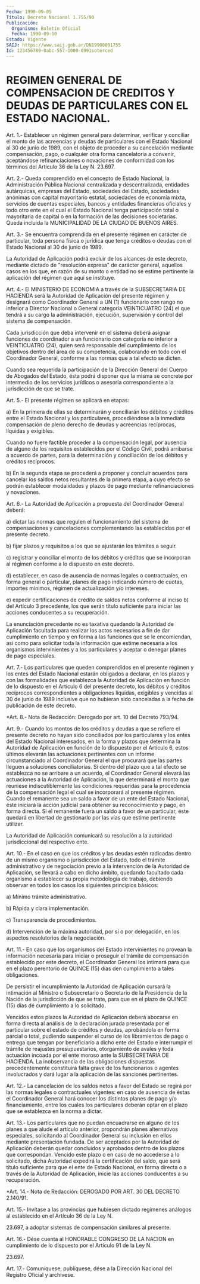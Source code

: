 ```yaml
---
Fecha: 1990-09-05
Título: Decreto Nacional 1.755/90
Publicación:
  Organismo: Boletín Oficial
  Fecha: 1990-09-10
Estado: Vigente
SAIJ: https://www.saij.gob.ar/DN19900001755
Id: 123456789-0abc-557-1000-0991soterced
---
```

# REGIMEN GENERAL DE COMPENSACION DE CREDITOS Y DEUDAS DE PARTICULARES CON EL ESTADO NACIONAL.

<a id="1"></a>
Art.  1.-  Establecer  un  régimen  general  para  determinar, verificar  y  conciliar  el  monto  de  las acreencias y deudas  de particulares con el Estado Nacional al 30  de junio de 1989, con el objeto de proceder a su cancelación mediante  compensación, pago, o cualquier    otra    forma  cancelatoria  a  convenir,  aceptándose refinanciaciones o novaciones  de  conformidad con los términos del Artículo 36 de la Ley N. 23.697.

<a id="2"></a>
Art.  2.- Queda comprendido en el concepto de Estado Nacional, la Administración  Pública Nacional centralizada y descentralizada, entidades autárquicas,  empresas del Estado, sociedades del Estado, sociedades anónimas con capital  mayoritario estatal, sociedades de economía  mixta,  servicios  de  cuentas    especiales,   bancos  y entidades  financieras  oficiales  y  todo otro ente en el cual  el Estado Nacional tenga participación total  o mayoritaria de capital o en la formación de las decisiones societarias.  Queda incluida la MUNICIPALIDAD DE LA CIUDAD DE BUENOS AIRES.

<a id="3"></a>
Art.  3.-  Se  encuentra comprendida en el presente régimen en carácter de particular,  toda  persona  física o jurídica que tenga créditos o deudas con el Estado Nacional  al  30  de junio de 1989.

La  Autoridad de Aplicación podrá excluir de los alcances  de  este decreto,  mediante  dictado  de  "resolución  expresa"  de carácter general, aquellos casos en los que, en razón de su monto  o entidad no  se  estime  pertinente  la  aplicación del régimen que aquí  se instituye.

<a id="4"></a>
Art. 4.- El MINISTERIO DE ECONOMIA a través de la SUBSECRETARIA DE HACIENDA  será la Autoridad de Aplicación del presente régimen y designará como  Coordinador  General a UN (1) funcionario con rango no inferior a Director Nacional  o  General  categoría VEINTICUATRO (24)  el  que  tendrá  a  su  cargo  la administración,  ejecución, supervisión y control del sistema de compensación.

Cada jurisdicción que deba intervenir  en el sistema deberá asignar funciones  de  coordinador  a  un  funcionario   con  categoría  no inferior    a  VEINTICUATRO  (24),  quien  será  responsable    del cumplimiento  de  los  objetivos dentro del área de su competencia, colaborando en todo con  el  Coordinador  General,  conforme  a las normas que a tal efecto se dicten.

Cuando  sea  requerida la participación de la Dirección General del Cuerpo de Abogados  del Estado, ésta podrá disponer que la misma se concrete por intermedio  de  los  servicios  jurídicos  o  asesoría correspondiente a la jurisdicción de que se trate.

<a id="5"></a>
Art.  5.-  El  presente  régimen  se  aplicará en etapas:

a)  En  la  primera  de  ellas  se determinarán y  conciliarán  los débitos y créditos entre el Estado  Nacional  y  los  particulares, procediéndose  a  la  inmediata  compensación  de pleno derecho  de deudas  y  acreencias  recíprocas,  líquidas  y  exigibles.

Cuando  no  fuere  factible  proceder  a la compensación legal, por ausencia  de alguno de los requisitos establecidos  por  el  Código Civil, podrá  arribarse  a acuerdo de partes, para la determinación y  conciliación  de  los  débitos    y  créditos  recíprocos.

b) En la segunda etapa se procederá a  proponer y concluir acuerdos para cancelar los saldos netos resultantes  de  la primera etapa, a cuyo  efecto  se  podrán  establecer modalidades y plazos  de  pago mediante refinanciaciones y novaciones.

<a id="6"></a>
Art. 6.- La Autoridad de Aplicación a propuesta del Coordinador General deberá:

a) dictar  las  normas que regulen el funcionamiento del sistema de compensaciones y  cancelaciones complementando las establecidas por el presente decreto.

b) fijar plazos y requisitos  a los que se ajustarán los trámites a seguir.

c) registrar y conciliar el monto  de los débitos y créditos que se incorporan al régimen conforme a lo  dispuesto en este decreto.

d) establecer, en caso de ausencia de normas legales o contractuales,  en  forma  general  o particular,  planes  de  pago indicando  número  de  cuotas,  importes    mínimos,    régimen  de actualización y/o intereses.

e)  expedir certificaciones de crédito de saldos netos conforme  al inciso   b)  del  Artículo  3  precedente,  los  que  serán  título suficiente para iniciar las acciones conducentes a su recuperación.

La enunciación  precedente  no es taxativa quedando la Autoridad de Aplicación facultada para realizar  los  actos  necesarios a fin de dar  cumplimiento en tiempo y en forma a las funciones  que  se  le encomiendan,  así  como  para  solicitar  toda  la  información que estime   necesaria  a  los  organismos  intervinientes  y  a    los particulares  y  aceptar  o  denegar  planes  de  pago  especiales.

<a id="7"></a>
Art.  7.-  Los  particulares  que  queden  comprendidos  en el presente  régimen y los entes del Estado Nacional estarán obligados a declarar,  en los plazos y con las formalidades que establezca la Autoridad de Aplicación  en  función de lo dispuesto en el Artículo 6  del  presente  decreto,  los  débitos    y  créditos  recíprocos correspondientes a obligaciones líquidas, exigibles  y  vencidas al 30 de junio de 1989 inclusive que no hubieran sido canceladas  a la fecha de publicación de este decreto.

<a id="8"></a>
*Art.  8.-  Nota de Redacción: Derogado por art. 10 del Decreto 793/94.

<a id="9"></a>
Art.  9.-  Cuando los montos de los créditos y deudas a que se refiere el presente  decreto  no  hayan  sido  conciliados  por los particulares  y  los  entes del Estado Nacional interesados, en  la forma y plazos que determina  la Autoridad de Aplicación en función de  lo dispuesto por el Artículo  6,  estos  últimos  elevarán  las actuaciones    pertinentes    con  un  informe  circunstanciado  al Coordinador  General el que procurará  que  las  partes  lleguen  a soluciones conciliatorias.  Si dentro del plazo que a tal efecto se establezca  no se arribare a un  acuerdo,  el  Coordinador  General elevará las actuaciones  a  la  Autoridad  de  Aplicación,  la  que determinará el monto que reuniese indiscutiblemente las condiciones  requeridas  para  la  procedencia  de  la compensación legal  el  cual  se  incorporará  al  presente  régimen. Cuando  el remanente  sea  un  saldo  a favor de un ente del Estado  Nacional, éste iniciará la acción judicial  para  obtener su reconocimiento y pago, en forma directa. Si el remanente fuera  un  saldo a favor de un  particular,  éste  quedará en libertad de gestionarlo  por  las vías que estime pertinente utilizar.

La Autoridad de Aplicación  comunicará su resolución a la autoridad jurisdiccional del respectivo ente.

<a id="10"></a>
Art.  10.-  En  el caso en que los créditos y las deudas estén radicadas dentro de un  mismo  organismo o jurisdicción del Estado, todo  el  trámite  administrativo y  de  negociación  previo  a  la intervención de la Autoridad  de  Aplicación,  se llevará a cabo en dicho  ámbito, quedando facultado cada organismo  a  establecer  su propia metodología  de  trabajo,  debiendo  observar  en  todos los casos los siguientes principios básicos:

a) Mínimo trámite administrativo.

b) Rápida y clara implementación.

c) Transparencia de procedimientos.

d)  Intervención  de  la máxima autoridad, por sí o por delegación, en los aspectos resolutorios de la negociación.

<a id="11"></a>
Art. 11.- En caso que los organismos del Estado intervinientes no provean  la  información  necesaria  para iniciar o proseguir el trámite  de  compensación  establecido  por  este    decreto,    el Coordinador  General  los  intimará para que en el plazo perentorio de QUINCE (15) días den cumplimiento  a  tales  obligaciones.

De  persistir  el incumplimiento la Autoridad de Aplicación cursará la intimación al  Ministro  o  Subsecretario  o  Secretario  de  la Presidencia  de  la Nación de la jurisdicción de que se trate, para que  en  el  plazo  de  QUINCE  (15)  días  dé  cumplimiento  a  lo solicitado.

Vencidos estos plazos  la  Autoridad  de Aplicación deberá abocarse en  forma directa al análisis de la declaración  jurada  presentada por el particular sobre el estado de créditos y deudas, aprobándola  en  forma parcial o total, pudiendo suspender el curso de los libramientos  de  pago o entrega que tengan por beneficiario a  dicho ente del Estado e  interrumpir  el  trámite  de  reajustes presupuestarios,  otorgamiento  de  avales y toda actuación incoada por  el  ente  moroso  ante  la  SUBSECRETARIA    DE  HACIENDA.  La inobservancia    de  las  obligaciones  dispuestas  precedentemente constituirá falta  grave de los funcionarios o agentes involucrados y  dará  lugar  a  la  aplicación  de  las  sanciones  pertinentes.

<a id="12"></a>
Art. 12.- La cancelación de los saldos netos a favor del Estado se regirá  por las normas legales o contractuales vigentes: en caso de ausencia  de  éstas  el  Coordinador  General  hará  conocer los distintos  planes de pago y/o financiamiento, entre los cuales  los particulares  deberán  optar  en  el  plazo que se establezca en la norma a dictar.

<a id="13"></a>
Art. 13.- Los particulares que no puedan encuadrarse en alguno de los  planes  a que alude el artículo anterior, propondrán planes alternativos especiales,  solicitando  al  Coordinador  General  su inclusión  en ellos mediante presentación fundada. De ser aceptados por  la  Autoridad   de  Aplicación  deberán  quedar  concluidos  y aprobados  dentro de los  plazos  que  correspondan.  Vencido  este plazo o en caso  de  no  accederse a lo solicitado, dicha Autoridad expedirá la certificación  del  saldo,  que  será título suficiente para que el ente de Estado Nacional, en forma  directa  o  a través de  la  Autoridad de Aplicación, inicie las acciones conducentes  a su recuperación.

<a id="14"></a>
*Art. 14.- Nota de Redacción: DEROGADO POR ART. 30 DEL DECRETO 2.140/91.

<a id="15"></a>
Art.  15.-  Invítase  a  las  provincias  que hubiesen dictado regímenes análogos al establecido en el Artículo  36  de  la Ley N.

23.697,  a  adoptar sistemas de compensación similares al presente.

<a id="16"></a>
Art.  16.-  Dése  cuenta al HONORABLE CONGRESO DE LA NACION en cumplimiento de lo dispuesto  por  el  Artículo  91 de la Ley N.

23.697.

<a id="17"></a>
Art. 17.- Comuníquese, publíquese, dése a la Dirección Nacional del Registro Oficial y archívese.